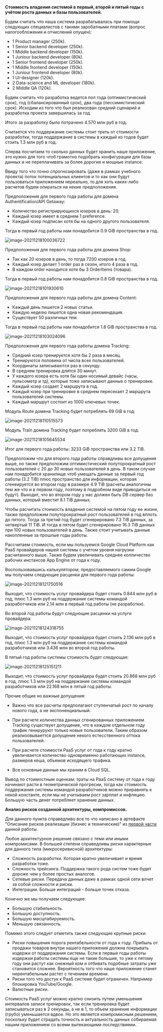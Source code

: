 **Стоимость владения системой в первый, второй и пятый годы с учётом роста данных и базы пользователей.** 	

Будем считать что наша система разрабатывалась при помощи следующих специалистов с такими заробатными платами (вопрос налогообложения и отчислений опущен):

* 1 Product manager (250k).
* 1 Senior backend developer (250k).
* 1 Middle backend developer (150k).
* 1 Juniour backend developer (80k).
* 1 Senior frontend developer (250k).
* 1 Middle frontend developer (150k).
* 1 Juniour frontend developer (80k).
* 1 UI-designer (120k).
* 2 Data-science and ML developer (180k). 
* 2 Middle QA (120k).

Будем считать что разработка ведется пол года (оптимистический срок), год (сбалансированный срок), два года (пессимистический срок). Исходим из того что был реализован средний сценарий и разработка проекта завершилась за год.

Итого за разработку было потрачено 4.570 млн руб в год. 

Считается что поддержание системы стоит треть от стоимости разработки, тогда поддержание в системы в каждый из годов будет стоить 1.3 млн руб в год.  

Сперва посчитаем то сколько данных будет хранить наше приложение, это нужно для того чтоб грамотно подобрать конфигурации для базы данных и не переплачивать за более дорогие и мощные instance. 

Ввиду того что точно спрогнозировать (даже в рамках учебного проекта) поток потенциальных клиентов и то как они будут пользоваться приложением нереально, то для хоть каких-либо расчетов будем опираться на некие предположения. 

Предположения для первого года работы для домена Authentification/API Getaway: 

* Количество регистрирующихся юзеров в день: 20.
* Каждый юзер имеет в среднем 1 preference.
* Каждый юзер подписан хотя бы на одного другого пользователя. 

Тогда в первый год работы нам понадобится 0.9 GiB пространства в год. 

![image-20211218100036722](pics/u-1.png)

Предположения для первого года работы для домена Shop:

* Так как 20 юзеров в день, то тогда 7200 юзеров в год.
* Каждый юзер делает 1 order раз в сезон, итого 4 раза в год. 
* В каждом order находится хотя бы 3 OrderItems (товара). 

Тогда в первый год работы нам понадобится 0.8 GiB пространства в год. 

![image-20211218101930610](pics/o-1.png)

Предположения для первого года работы для домена Content: 

* Каждый день пишется 2 новых статьи. 
* Каждую неделю пишется одна новая рекомендация. 
* Существует 50 различных тем. 

Тогда в первый год работы нам понадобится 1.8 GiB пространства в год. 

![image-20211218103024096](pics/c-1.png)

Предположения для первого года работы домена Tracking:

* Средний юзер тренируется хотя бы 2 раза в месяц.
* Тренируются половина от числа всех пользователей. 
* Координаты записываются раз в секунду. 
* В среднем тренировка длится 30 минут.
* У каждого юзера есть хотя бы один носимый девайс (часы, пульсометр и тд), которые тоже записывают данные о тренировке. 
* Каждый юзер создает 2 маршрута в год. 
* Каждый юзер при тренировке в среднем пересекает 2 маршрута пользователей системы.
* Каждый маршрут состоит из 1000 ключевых точек.  

Модуль Route домена Tracking будет потреблять 69 GiB в год:

![image-20211218110515573](pics/tr-1.png)

Модуль Train домена Tracking будет потреблять 3200 GiB в год:  

![image-20211218105645534](pics/tt-1.png)

Итог для первого года работы: 3233 GiB пространства или 3.2 TiB. 

Предположим что для второго года работы справдливы все допущения выше, но также предположим оптимистический полуторократный рост пользователей с 20 до 30 новых пользователей в день. В таком случае нам понадобится хранилище чтоб умещать данные за первый год работы (3.2 TiB) плюс пространство для информации, которая сгенеируется во втором году в размере 4.9 TiB (расчеты аналогичны тем же что и в первом году, поэтому в подробном виде приводиться не будут). Выходит, что во втором году у нас должен быть DB сервер баз данных, который вместит 8.1 TiB данных. 

Чтобы расчитать стоимость владения системой на пятом году ее жизни, также предположим полуторократный рост пользователей в год вплоть до пятого. Тогда за третий год будет сгенерировано 7.3 TiB данных, за четвертый 11 TiB. И тогда в пятом будет сгенерировано 16.3 TiB  данных при 100 новых пользователей в день. Также стоит учитывать данные накопленные за прошлые годы работы. 

Рассчитаем стоимость, если мы пользуемся Google Cloud Platform как PaaS провайдеров нашей системы с учетом уровня нагрузки расчитанного выше. Также будем увеличивать среднее колличество рабочих инстансов App Engine от года к году.

Воспользовавшись калькулятором, предоставляемого самим Google мы получаем следующие расценки для первого года работы:   

![image-20211218121750516](pics/prices-1.png)

Выходит, что стоимость услуг провайдера будет стоить 0.844 млн руб в год, плюс 1.3 млн руб на поддержание системы командой разработчиков или 2.14 млн в первый год работы (не разработки).

Во второй год работы будут следующие расценки на услуги провайдера: 

![image-20211218124318755](pics/prices-2.png)

Выходит, что стоимость услуг провайдера будет стоить 2.136 млн руб в год, плюс 1.3 млн руб на поддержание системы командой разработчиков или 3.436 млн во второй год работы.

В пятый год работы системы стоимость будет следующая: 

![image-20211218125151211](pics/prices-5.png)

Выходит, что стоимость услуг провайдера будет стоить 20.868 млн руб в год, плюс 1.3 млн руб на поддержание системы командой разработчиков или 22.168 млн в пятый год работы.

Прочие общие но важные допущения: 

* Важно что все расчеты предполагают ступенчатый рост по началу нового года, а не экспоненциальный. 

* При расчете количества данных сгенированных приложением Tracking существует допущение, что в каждом отдельном году трафик генируруют только новые пользователи. Таким образом реализовываеттся допущение некого естесственного оттока пользователей.

* При расчете стоимости PaaS услуг от года к году кратно увеличвается количество одновременно работающих instance, размеров кеша, объемов исходящего трафика.  
* Все основные данные мы храним в Cloud SQL.

Вывод по стоимостным оценкам: траты на PaaS  систему от года к году начинают расти в геометрической прогресии, тогда как стоимость поддержания системы командой разработчиков можно приравнять к некой константе, если мы не учитываем рост зарплат и инфляцию. Большую часть денег потребляет хранение данных. 

**Анализ рисков созданной архитектуры, компромиссов.**

Для данного пункта справедливо все то что написано в артефакте "Описание рисков реализации (бизнес и технические)" из [первой части](part1-10.md) данной работы.

Любое архитектурное решение связано с теми или иными компромисами. В большей степени справедливы риски характерные для данного типа (микросеривисной) архитектуры:

* Сложность разработки. Которая кратно увеличивает и время разработки тоже. 
* Сложность трейсинга. Поддержка такого рода систем тоже будет дороже чем у более простых аналогов.
* Сетевые риски. Передача данных даже в рамках одной сети влчет за собой сложности и риски. 
* Интеграции. Больше интеграций - больше точек отказа. 

Конечно же мы получаем следующее: 

* Большую стабильность. 
* Большую доступность. 
* Большую масштабируемость. 
* Меньшую связанность. 

Помимо этого следует отметить также следующие крупные риски: 

* Риски повышения порога рентабельности от года к году. Прибыль от продажи товаров внутри нашего приложения должна покрывать издержи от поддержания системы. Если в первые годы работы издержки работы системы еще не такие большие, то уже к пятому году они растут как снежный ком и  отбивать подобные затраты уже становится сложнее. Вероятность того что наше приложение станет нерентабельным растет с течением времени. 
* Риски того что достук к PaaS системе будет ограничен. Например блокировка YouTube/Google. 
* Валютные риски. 

Стоимость PaaS услуг можно кратно снизить путем уменьшения интервалов записи тренировок, так если тренировка будет записываться раз в 2 секунды, а не в 1, то объем хранение информации (грубо) уменьшается вдвое. Но это является компромисным решением, поскольку будет страдать точность и актуальность данных собираемая нашим приложением со всеми вытекающими последствиями. 

